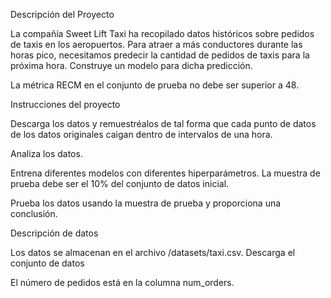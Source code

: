 Descripción del Proyecto

La compañía Sweet Lift Taxi ha recopilado datos históricos sobre pedidos de taxis en los aeropuertos. Para atraer a más conductores durante las horas pico, necesitamos predecir la cantidad de pedidos de taxis para la próxima hora. Construye un modelo para dicha predicción.

La métrica RECM en el conjunto de prueba no debe ser superior a 48.

Instrucciones del proyecto

Descarga los datos y remuestréalos de tal forma que cada punto de datos de los datos originales caigan dentro de intervalos de una hora.

Analiza los datos.

Entrena diferentes modelos con diferentes hiperparámetros. La muestra de prueba debe ser el 10% del conjunto de datos inicial.

Prueba los datos usando la muestra de prueba y proporciona una conclusión.


Descripción de datos

Los datos se almacenan en el archivo /datasets/taxi.csv.  Descarga el conjunto de datos

El número de pedidos está en la columna num_orders.
